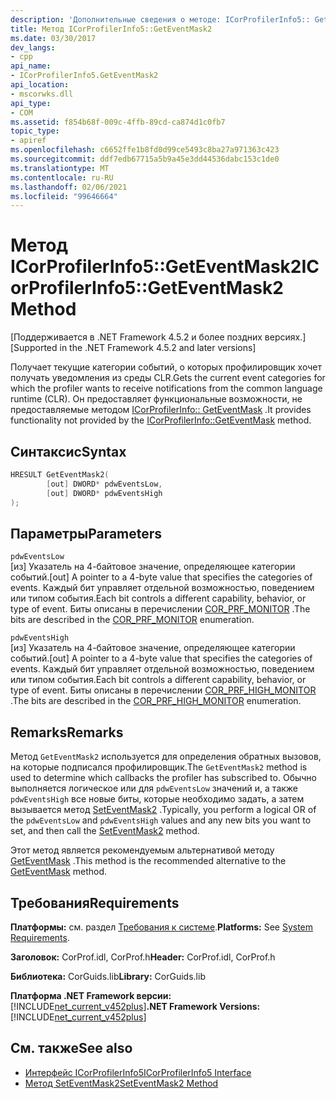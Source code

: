 ```yaml
---
description: 'Дополнительные сведения о методе: ICorProfilerInfo5:: GetEventMask2'
title: Метод ICorProfilerInfo5::GetEventMask2
ms.date: 03/30/2017
dev_langs:
- cpp
api_name:
- ICorProfilerInfo5.GetEventMask2
api_location:
- mscorwks.dll
api_type:
- COM
ms.assetid: f854b68f-009c-4ffb-89cd-ca874d1c0fb7
topic_type:
- apiref
ms.openlocfilehash: c6652ffe1b8fd0d99ce5493c8ba27a971363c423
ms.sourcegitcommit: ddf7edb67715a5b9a45e3dd44536dabc153c1de0
ms.translationtype: MT
ms.contentlocale: ru-RU
ms.lasthandoff: 02/06/2021
ms.locfileid: "99646664"
---
```

# <a name="icorprofilerinfo5geteventmask2-method"></a><span data-ttu-id="79de4-103">Метод ICorProfilerInfo5::GetEventMask2</span><span class="sxs-lookup"><span data-stu-id="79de4-103">ICorProfilerInfo5::GetEventMask2 Method</span></span>

<span data-ttu-id="79de4-104">[Поддерживается в .NET Framework 4.5.2 и более поздних версиях.]</span><span class="sxs-lookup"><span data-stu-id="79de4-104">[Supported in the .NET Framework 4.5.2 and later versions]</span></span>  
  
 <span data-ttu-id="79de4-105">Получает текущие категории событий, о которых профилировщик хочет получать уведомления из среды CLR.</span><span class="sxs-lookup"><span data-stu-id="79de4-105">Gets the current event categories for which the profiler wants to receive notifications from the common language runtime (CLR).</span></span>  <span data-ttu-id="79de4-106">Он предоставляет функциональные возможности, не предоставляемые методом [ICorProfilerInfo:: GetEventMask](icorprofilerinfo-geteventmask-method.md) .</span><span class="sxs-lookup"><span data-stu-id="79de4-106">It provides functionality not provided by the [ICorProfilerInfo::GetEventMask](icorprofilerinfo-geteventmask-method.md) method.</span></span>  
  
## <a name="syntax"></a><span data-ttu-id="79de4-107">Синтаксис</span><span class="sxs-lookup"><span data-stu-id="79de4-107">Syntax</span></span>  
  
```cpp
HRESULT GetEventMask2(  
        [out] DWORD* pdwEventsLow,  
        [out] DWORD* pdwEventsHigh  
);  
```  
  
## <a name="parameters"></a><span data-ttu-id="79de4-108">Параметры</span><span class="sxs-lookup"><span data-stu-id="79de4-108">Parameters</span></span>  

 `pdwEventsLow`  
 <span data-ttu-id="79de4-109">[из] Указатель на 4-байтовое значение, определяющее категории событий.</span><span class="sxs-lookup"><span data-stu-id="79de4-109">[out] A pointer to a 4-byte value that specifies the categories of events.</span></span> <span data-ttu-id="79de4-110">Каждый бит управляет отдельной возможностью, поведением или типом события.</span><span class="sxs-lookup"><span data-stu-id="79de4-110">Each bit controls a different capability, behavior, or type of event.</span></span> <span data-ttu-id="79de4-111">Биты описаны в перечислении [COR_PRF_MONITOR](cor-prf-monitor-enumeration.md) .</span><span class="sxs-lookup"><span data-stu-id="79de4-111">The bits are described in the [COR_PRF_MONITOR](cor-prf-monitor-enumeration.md) enumeration.</span></span>  
  
 `pdwEventsHigh`  
 <span data-ttu-id="79de4-112">[из] Указатель на 4-байтовое значение, определяющее категории событий.</span><span class="sxs-lookup"><span data-stu-id="79de4-112">[out] A pointer to a 4-byte value that specifies the categories of events.</span></span>  <span data-ttu-id="79de4-113">Каждый бит управляет отдельной возможностью, поведением или типом события.</span><span class="sxs-lookup"><span data-stu-id="79de4-113">Each bit controls a different capability, behavior, or type of event.</span></span> <span data-ttu-id="79de4-114">Биты описаны в перечислении [COR_PRF_HIGH_MONITOR](cor-prf-high-monitor-enumeration.md) .</span><span class="sxs-lookup"><span data-stu-id="79de4-114">The bits are described in the [COR_PRF_HIGH_MONITOR](cor-prf-high-monitor-enumeration.md) enumeration.</span></span>  
  
## <a name="remarks"></a><span data-ttu-id="79de4-115">Remarks</span><span class="sxs-lookup"><span data-stu-id="79de4-115">Remarks</span></span>  

 <span data-ttu-id="79de4-116">Метод `GetEventMask2` используется для определения обратных вызовов, на которые подписался профилировщик.</span><span class="sxs-lookup"><span data-stu-id="79de4-116">The `GetEventMask2` method is used to determine which callbacks the profiler has subscribed to.</span></span> <span data-ttu-id="79de4-117">Обычно выполняется логическое или для `pdwEventsLow` значений и, а также `pdwEventsHigh` все новые биты, которые необходимо задать, а затем вызывается метод [SetEventMask2](icorprofilerinfo5-seteventmask2-method.md) .</span><span class="sxs-lookup"><span data-stu-id="79de4-117">Typically, you perform a logical OR of the `pdwEventsLow` and `pdwEventsHigh` values and any new bits you want to set, and then call the [SetEventMask2](icorprofilerinfo5-seteventmask2-method.md) method.</span></span>  
  
 <span data-ttu-id="79de4-118">Этот метод является рекомендуемым альтернативой методу [GetEventMask](icorprofilerinfo-geteventmask-method.md) .</span><span class="sxs-lookup"><span data-stu-id="79de4-118">This method is the recommended alternative to the [GetEventMask](icorprofilerinfo-geteventmask-method.md) method.</span></span>  
  
## <a name="requirements"></a><span data-ttu-id="79de4-119">Требования</span><span class="sxs-lookup"><span data-stu-id="79de4-119">Requirements</span></span>  

 <span data-ttu-id="79de4-120">**Платформы:** см. раздел [Требования к системе](../../get-started/system-requirements.md).</span><span class="sxs-lookup"><span data-stu-id="79de4-120">**Platforms:** See [System Requirements](../../get-started/system-requirements.md).</span></span>  
  
 <span data-ttu-id="79de4-121">**Заголовок:** CorProf.idl, CorProf.h</span><span class="sxs-lookup"><span data-stu-id="79de4-121">**Header:** CorProf.idl, CorProf.h</span></span>  
  
 <span data-ttu-id="79de4-122">**Библиотека:** CorGuids.lib</span><span class="sxs-lookup"><span data-stu-id="79de4-122">**Library:** CorGuids.lib</span></span>  
  
 <span data-ttu-id="79de4-123">**Платформа .NET Framework версии:**[!INCLUDE[net_current_v452plus](../../../../includes/net-current-v452plus-md.md)]</span><span class="sxs-lookup"><span data-stu-id="79de4-123">**.NET Framework Versions:** [!INCLUDE[net_current_v452plus](../../../../includes/net-current-v452plus-md.md)]</span></span>  
  
## <a name="see-also"></a><span data-ttu-id="79de4-124">См. также</span><span class="sxs-lookup"><span data-stu-id="79de4-124">See also</span></span>

- [<span data-ttu-id="79de4-125">Интерфейс ICorProfilerInfo5</span><span class="sxs-lookup"><span data-stu-id="79de4-125">ICorProfilerInfo5 Interface</span></span>](icorprofilerinfo5-interface.md)
- [<span data-ttu-id="79de4-126">Метод SetEventMask2</span><span class="sxs-lookup"><span data-stu-id="79de4-126">SetEventMask2 Method</span></span>](icorprofilerinfo5-seteventmask2-method.md)
